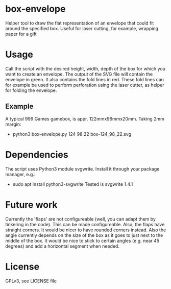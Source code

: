 # box-envelope
Helper tool to draw the flat representation of an envelope that could fit around the specified box. Useful for laser cutting, for example, wrapping paper for a gift

# Usage
Call the script with the desired height, width, depth of the box for which you want to create an envelope.
The output of the SVG file will contain the envelope in green. It also contains the fold lines in red. These fold lines can for example be used to perform perforation using the laser cutter, as helper for folding the envelope.

## Example
A typical 999 Games gamebox, is appr. 122mmx96mmx20mm. Taking 2mm margin:
- python3 box-envelope.py 124 98 22 box-124_98_22.svg

# Dependencies
The script uses Python3 module svgwrite. Install it through your package manager, e.g.:
- sudo apt install python3-svgwrite
Tested is svgwrite 1.4.1

# Future work
Currently the 'flaps' are not configureable (well, you can adapt them by tinkering in the code). This can be made configureable. Also, the flaps have straight corners. It would be nicer to have rounded corners instead. Also the angle currently depends on the size of the box as it goes to just next to the middle of the box. It would be nice to stick to certain angles (e.g. near 45 degrees) and add a horizontal segment when needed.

# License
GPLv3, see LICENSE file